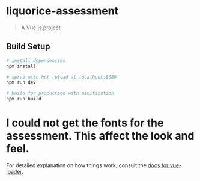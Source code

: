 # liquorice-assessment

> A Vue.js project

## Build Setup

``` bash
# install dependencies
npm install

# serve with hot reload at localhost:8080
npm run dev

# build for production with minification
npm run build
```

# I could not get the fonts for the assessment. This affect the look and feel.

For detailed explanation on how things work, consult the [docs for vue-loader](http://vuejs.github.io/vue-loader).
